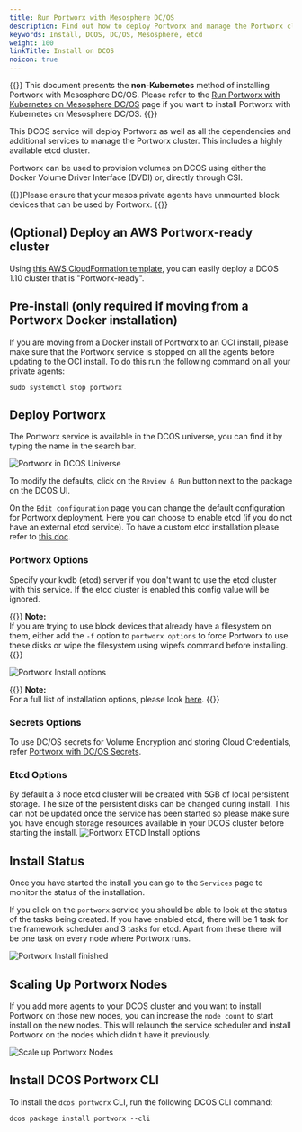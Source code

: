 ```yaml
---
title: Run Portworx with Mesosphere DC/OS
description: Find out how to deploy Portworx and manage the Portworx cluster using DCOS.
keywords: Install, DCOS, DC/OS, Mesosphere, etcd
weight: 100
linkTitle: Install on DCOS
noicon: true
---
```


{{<info>}}
This document presents the **non-Kubernetes** method of installing Portworx with Mesosphere DC/OS. Please refer to the [Run Portworx with Kubernetes on Mesosphere DC/OS](/install-with-other/dcos/install-dcos-k8s/) page if you want to install Portworx with Kubernetes on Mesosphere DC/OS.
{{</info>}}

This DCOS service will deploy Portworx as well as all the dependencies and additional services to manage the Portworx
cluster. This includes a highly available etcd cluster.

Portworx can be used to provision volumes on DCOS using either the Docker Volume Driver Interface (DVDI) or, directly
through CSI.

{{<info>}}Please ensure that your mesos private agents have unmounted block devices that can be used by Portworx.
{{</info>}}

## (Optional) Deploy an AWS Portworx-ready cluster
Using [this AWS CloudFormation template](/install-with-other/dcos/operate-and-maintain/px-ready-aws-cf), you can easily deploy a
DCOS 1.10 cluster that is "Portworx-ready".

## Pre-install (only required if moving from a Portworx Docker installation)
If you are moving from a Docker install of Portworx to an OCI install, please make sure that the Portworx service is stopped
on all the agents before updating to the OCI install. To do this run the following command on all your private agents:
```text
sudo systemctl stop portworx
```

## Deploy Portworx
The Portworx service is available in the DCOS universe, you can find it by typing the name in the search bar.

![Portworx in DCOS Universe](/img/dcos-px-universe.png)


To modify the defaults, click on the `Review & Run` button next to the package on the DCOS UI.

On the `Edit configuration` page you can change the default configuration for Portworx deployment. Here you can choose to
enable etcd (if you do not have an external etcd service). To have a custom etcd installation please refer to
[this doc](/operations/operate-kubernetes/etcd).

### Portworx Options
Specify your kvdb (etcd) server if you don't want to use the etcd cluster with this service. If the etcd cluster
is enabled this config value will be ignored.

{{<info>}}
**Note:**<br/>If you are trying to use block devices that already have a filesystem on them, either add the `-f` option
to `portworx options` to force Portworx to use these disks or wipe the filesystem using wipefs command before installing.
{{</info>}}

![Portworx Install options](/img/dcos-px-install-options.png)

{{<info>}}
**Note:**<br/>For a full list of installation options, please look [here](/install-with-other/docker/standalone).
{{</info>}}

### Secrets Options
To use DC/OS secrets for Volume Encryption and storing Cloud Credentials, refer [Portworx with DC/OS Secrets](/operations/key-management/dc-os-secrets).

### Etcd Options
By default a 3 node etcd cluster will be created with 5GB of local persistent storage. The size of the persistent disks can
be changed during install. This can not be updated once the service has been started so please make sure you have enough
storage resources available in your DCOS cluster before starting the install.
![Portworx ETCD Install options](/img/dcos-px-etcd-options.png)

## Install Status

Once you have started the install you can go to the `Services` page to monitor the status of the installation.

If you click on the `portworx` service you should be able to look at the status of the tasks being created. If
you have enabled etcd, there will be 1 task for the framework scheduler and 3 tasks for etcd. Apart from these there will be one task on every node where Portworx runs.

![Portworx Install finished](/img/dcos-px-install-finished.png)

## Scaling Up Portworx Nodes
If you add more agents to your DCOS cluster and you want to install Portworx on those new nodes, you can increase the
`node count` to start install on the new nodes. This will relaunch the service scheduler and install Portworx on the nodes
which didn't have it previously.

![Scale up Portworx Nodes](/img/dcos-px-scale-up.png)

## Install DCOS Portworx CLI
To install the `dcos portworx` CLI, run the following DCOS CLI command:
```text
dcos package install portworx --cli
```

